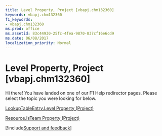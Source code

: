 ```yaml
---
title: Level Property, Project [vbapj.chm132360]
keywords: vbapj.chm132360
f1_keywords:
- vbapj.chm132360
ms.prod: office
ms.assetid: 83c44930-25fc-4fea-9870-837cf16e6cd9
ms.date: 06/08/2017
localization_priority: Normal
---
```



# Level Property, Project [vbapj.chm132360]

Hi there! You have landed on one of our F1 Help redirector pages. Please select the topic you were looking for below.

[LookupTableEntry.Level Property (Project)](https://msdn.microsoft.com/library/220f741a-4228-fbe3-f653-500f84f43692%28Office.15%29.aspx)

[Resource.IsTeam Property (Project)](https://msdn.microsoft.com/library/99e87250-d167-d13d-b622-f7e88379fe50%28Office.15%29.aspx)

[!include[Support and feedback](~/includes/feedback-boilerplate.md)]